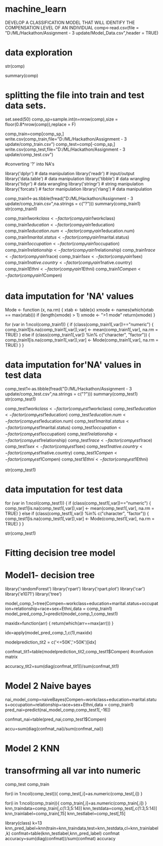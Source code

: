 # machine_learn
DEVELOP A CLASSIFICATION MODEL THAT WILL IDENTIFY THE COMPENSATION LEVEL OF AN INDIVIDUAL
comp<-read.csv(file = "D:/ML/Hackathon/Assignment - 3 update/Model_Data.csv",header = TRUE)


# data exploration 
str(comp)

summary(comp)

# splitting the file into train and test data sets.

set.seed(50)
comp_sp=sample.int(n=nrow(comp),size = floor(0.8*nrow(comp)),replace = F)

comp_train=comp[comp_sp,]
write.csv(comp_train,file="D:/ML/Hackathon/Assignment - 3 update/comp_train.csv")
comp_test=comp[-comp_sp,]
write.csv(comp_test,file="D:/ML/Hackathon/Assignment - 3 update/comp_test.csv")



#converting '?' into NA's

library('dplyr') # data manipulation
library('readr') # input/output
library('data.table') # data manipulation
library('tibble') # data wrangling
library('tidyr') # data wrangling
library('stringr') # string manipulation
library('forcats') # factor manipulation
library('rlang') # data manipulation

comp_train1<-as.tibble(fread("D:/ML/Hackathon/Assignment - 3 update/comp_train.csv",na.strings = c("?")))
summary(comp_train1)
str(comp_train1)

comp_train1$workclass<-factor(comp_train1$workclass)
comp_train1$education<-factor(comp_train1$education)
comp_train1$education.num<-factor(comp_train1$education.num)
comp_train1$marital.status<-factor(comp_train1$marital.status)
comp_train1$occupation<-factor(comp_train1$occupation)
comp_train1$relationship<-factor(comp_train1$relationship)
comp_train1$race<-factor(comp_train1$race)
comp_train1$sex<-factor(comp_train1$sex)
comp_train1$native.country<-factor(comp_train1$native.country)
comp_train1$Ethni<-factor(comp_train1$Ethni)
comp_train1$Compen<-factor(comp_train1$Compen)

# data imputation for 'NA' values

Mode <- function (x, na.rm) {
  xtab <- table(x)
  xmode <- names(which(xtab == max(xtab)))
  if (length(xmode) > 1) xmode <- ">1 mode"
  return(xmode)
}

for (var in 1:ncol(comp_train1)) {
  if (class(comp_train1[,var])=="numeric") {
    comp_train1[is.na(comp_train1[,var]),var] <- mean(comp_train1[,var], na.rm = TRUE)
  } else if (class(comp_train1[,var]) %in% c("character", "factor")) {
    comp_train1[is.na(comp_train1[,var]),var] <- Mode(comp_train1[,var], na.rm = TRUE)
  }
}


# data imputation for'NA' values in test data
comp_test1<-as.tibble(fread("D:/ML/Hackathon/Assignment - 3 update/comp_test.csv",na.strings = c("?")))
summary(comp_test1)
str(comp_test1)

comp_test1$workclass<-factor(comp_test1$workclass)
comp_test1$education<-factor(comp_test1$education)
comp_test1$education.num<-factor(comp_test1$education.num)
comp_test1$marital.status<-factor(comp_test1$marital.status)
comp_test1$occupation<-factor(comp_test1$occupation)
comp_test1$relationship<-factor(comp_test1$relationship)
comp_test1$race<-factor(comp_test1$race)
comp_test1$sex<-factor(comp_test1$sex)
comp_test1$native.country<-factor(comp_test1$native.country)
comp_test1$Compen<-factor(comp_test1$Compen)
comp_test1$Ethni<-factor(comp_test1$Ethni)

str(comp_test1)

# data imputation for test data
for (var in 1:ncol(comp_test1)) {
  if (class(comp_test1[,var])=="numeric") {
    comp_test1[is.na(comp_test1[,var]),var] <- mean(comp_test1[,var], na.rm = TRUE)
  } else if (class(comp_test1[,var]) %in% c("character", "factor")) {
    comp_test1[is.na(comp_test1[,var]),var] <- Mode(comp_test1[,var], na.rm = TRUE)
  }
}


str(comp_test1)


# Fitting decision tree model
 # Model1- decision tree

library('randomForest') 
library('rpart')
library('rpart.plot')
library('car')
library('e1071')
library('tree')

model_comp_1=tree(Compen~workclass+education+marital.status+occupation+relationship+race+sex+Ethni,data = comp_train1)
model_pred_comp_1=predict(model_comp_1,comp_test1)

maxidx=function(arr) {
  return(which(arr==max(arr)))
}

idx=apply(model_pred_comp_1,c(1),maxidx)

modelprediction_tit2 = c('<=50K','>50K')[idx]

confmat_tit1=table(modelprediction_tit2,comp_test1$Compen) #confusion matrix

accuracy_tit2=sum(diag(confmat_tit1))/sum(confmat_tit1)

# Model 2 Naive bayes
nai_model_comp=naiveBayes(Compen~workclass+education+marital.status+occupation+relationship+race+sex+Ethni,data = comp_train1)
pred_nai=predict(nai_model_comp,comp_test1[,-16])

confmat_nai=table(pred_nai,comp_test1$Compen)

accu=sum(diag(confmat_nai)/sum(confmat_nai))


# Model 2 KNN
# transofrming all var into numeric
comp_test
comp_train

for(i in 1:ncol(comp_test)){
  comp_test[,i]=as.numeric(comp_test[,i])
}

for(i in 1:ncol(comp_train)){
  comp_train[,i]=as.numeric(comp_train[,i])
}
knn_traindata=comp_train[,c(1:3,5:14)]
knn_testdata=comp_test[,c(1:3,5:14)]
knn_trainlabel=comp_train[,15]
knn_testlabel=comp_test[,15]

library(class)
k=13
knn_pred_label=knn(train=knn_traindata,test=knn_testdata,cl=knn_trainlabel,k)
confmat=table(knn_testlabel,knn_pred_label)
confmat
accuracy=sum(diag(confmat))/sum(confmat)
accuracy

